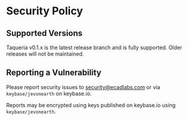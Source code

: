 # Security Policy

## Supported Versions

Taqueria v0.1.x is the latest release branch and is fully supported. Older releases will not be maintained.

## Reporting a Vulnerability

Please report security issues to security@ecadlabs.com or via `keybase/jevonearth` on keybase.io.

Reports may be encrypted using keys published on keybase.io using `keybase/jevonearth`.
